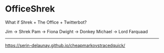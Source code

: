 # OfficeShrek
What if Shrek + The Office + Twitterbot?

Jim -> Shrek
Pam -> Fiona
Dwight -> Donkey
Michael -> Lord Farquaad

***

https://serin-delaunay.github.io/cheapmarkovstracedquick/
